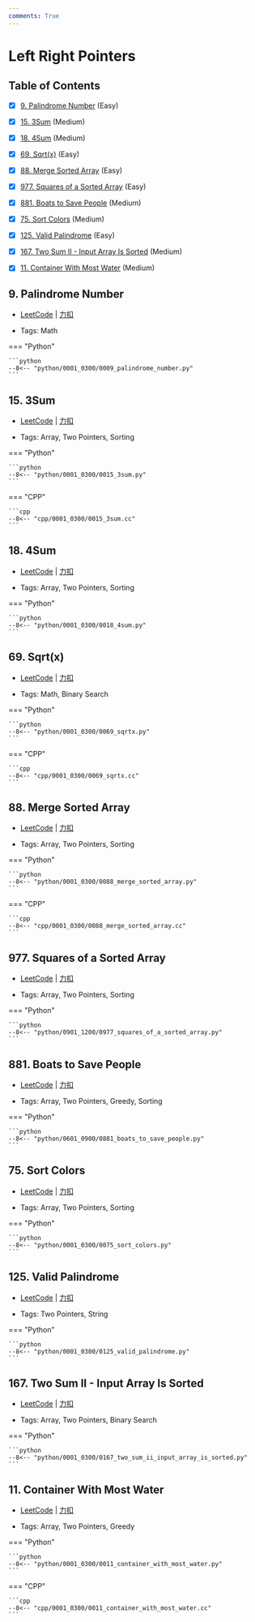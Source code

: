 ```yaml
---
comments: True
---
```


# Left Right Pointers

## Table of Contents

- [x] [9. Palindrome Number](#9-palindrome-number) (Easy)
- [x] [15. 3Sum](#15-3sum) (Medium)
- [x] [18. 4Sum](#18-4sum) (Medium)
- [x] [69. Sqrt(x)](#69-sqrtx) (Easy)
- [x] [88. Merge Sorted Array](#88-merge-sorted-array) (Easy)
- [x] [977. Squares of a Sorted Array](#977-squares-of-a-sorted-array) (Easy)
- [x] [881. Boats to Save People](#881-boats-to-save-people) (Medium)
- [x] [75. Sort Colors](#75-sort-colors) (Medium)
- [x] [125. Valid Palindrome](#125-valid-palindrome) (Easy)
- [x] [167. Two Sum II - Input Array Is Sorted](#167-two-sum-ii-input-array-is-sorted) (Medium)
- [x] [11. Container With Most Water](#11-container-with-most-water) (Medium)


## 9. Palindrome Number

-    [LeetCode](https://leetcode.com/problems/palindrome-number/) | [力扣](https://leetcode.cn/problems/palindrome-number/)

-   Tags: Math

=== "Python"

    ```python
    --8<-- "python/0001_0300/0009_palindrome_number.py"
    ```



## 15. 3Sum

-    [LeetCode](https://leetcode.com/problems/3sum/) | [力扣](https://leetcode.cn/problems/3sum/)

-   Tags: Array, Two Pointers, Sorting

=== "Python"

    ```python
    --8<-- "python/0001_0300/0015_3sum.py"
    ```

=== "CPP"

    ```cpp
    --8<-- "cpp/0001_0300/0015_3sum.cc"
    ```



## 18. 4Sum

-    [LeetCode](https://leetcode.com/problems/4sum/) | [力扣](https://leetcode.cn/problems/4sum/)

-   Tags: Array, Two Pointers, Sorting

=== "Python"

    ```python
    --8<-- "python/0001_0300/0018_4sum.py"
    ```



## 69. Sqrt(x)

-    [LeetCode](https://leetcode.com/problems/sqrtx/) | [力扣](https://leetcode.cn/problems/sqrtx/)

-   Tags: Math, Binary Search

=== "Python"

    ```python
    --8<-- "python/0001_0300/0069_sqrtx.py"
    ```

=== "CPP"

    ```cpp
    --8<-- "cpp/0001_0300/0069_sqrtx.cc"
    ```



## 88. Merge Sorted Array

-    [LeetCode](https://leetcode.com/problems/merge-sorted-array/) | [力扣](https://leetcode.cn/problems/merge-sorted-array/)

-   Tags: Array, Two Pointers, Sorting

=== "Python"

    ```python
    --8<-- "python/0001_0300/0088_merge_sorted_array.py"
    ```

=== "CPP"

    ```cpp
    --8<-- "cpp/0001_0300/0088_merge_sorted_array.cc"
    ```



## 977. Squares of a Sorted Array

-    [LeetCode](https://leetcode.com/problems/squares-of-a-sorted-array/) | [力扣](https://leetcode.cn/problems/squares-of-a-sorted-array/)

-   Tags: Array, Two Pointers, Sorting

=== "Python"

    ```python
    --8<-- "python/0901_1200/0977_squares_of_a_sorted_array.py"
    ```



## 881. Boats to Save People

-    [LeetCode](https://leetcode.com/problems/boats-to-save-people/) | [力扣](https://leetcode.cn/problems/boats-to-save-people/)

-   Tags: Array, Two Pointers, Greedy, Sorting

=== "Python"

    ```python
    --8<-- "python/0601_0900/0881_boats_to_save_people.py"
    ```



## 75. Sort Colors

-    [LeetCode](https://leetcode.com/problems/sort-colors/) | [力扣](https://leetcode.cn/problems/sort-colors/)

-   Tags: Array, Two Pointers, Sorting

=== "Python"

    ```python
    --8<-- "python/0001_0300/0075_sort_colors.py"
    ```



## 125. Valid Palindrome

-    [LeetCode](https://leetcode.com/problems/valid-palindrome/) | [力扣](https://leetcode.cn/problems/valid-palindrome/)

-   Tags: Two Pointers, String

=== "Python"

    ```python
    --8<-- "python/0001_0300/0125_valid_palindrome.py"
    ```



## 167. Two Sum II - Input Array Is Sorted

-    [LeetCode](https://leetcode.com/problems/two-sum-ii-input-array-is-sorted/) | [力扣](https://leetcode.cn/problems/two-sum-ii-input-array-is-sorted/)

-   Tags: Array, Two Pointers, Binary Search

=== "Python"

    ```python
    --8<-- "python/0001_0300/0167_two_sum_ii_input_array_is_sorted.py"
    ```



## 11. Container With Most Water

-    [LeetCode](https://leetcode.com/problems/container-with-most-water/) | [力扣](https://leetcode.cn/problems/container-with-most-water/)

-   Tags: Array, Two Pointers, Greedy

=== "Python"

    ```python
    --8<-- "python/0001_0300/0011_container_with_most_water.py"
    ```

=== "CPP"

    ```cpp
    --8<-- "cpp/0001_0300/0011_container_with_most_water.cc"
    ```
